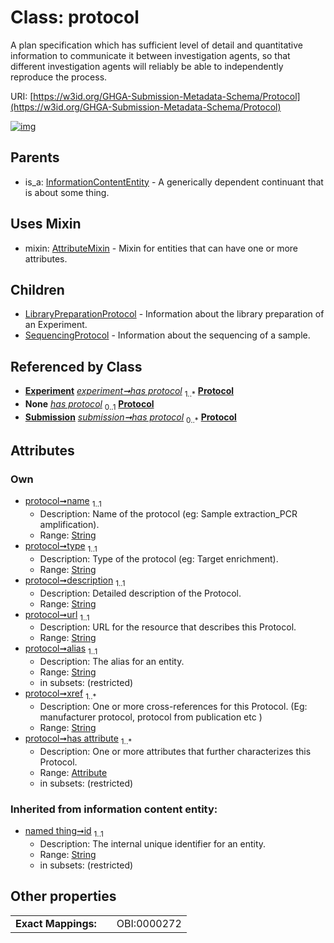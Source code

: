 
# Class: protocol


A plan specification which has sufficient level of detail and quantitative information to communicate it between investigation agents, so that different investigation agents will reliably be able to independently reproduce the process.

URI: [https://w3id.org/GHGA-Submission-Metadata-Schema/Protocol](https://w3id.org/GHGA-Submission-Metadata-Schema/Protocol)


[![img](https://yuml.me/diagram/nofunky;dir:TB/class/[Submission],[SequencingProtocol],[Attribute]<has%20attribute%201..*-++[Protocol&#124;name:string;type:string;description:string;url:string;alias:string;xref:string%20%2B;id(i):string],[Experiment]++-%20has%20protocol%201..*>[Protocol],[Experiment]-%20has%20protocol(i)%200..1>[Protocol],[Submission]-%20has%20protocol(i)%200..1>[Protocol],[Submission]++-%20has%20protocol%200..*>[Protocol],[Protocol]uses%20-.->[AttributeMixin],[Protocol]^-[SequencingProtocol],[Protocol]^-[LibraryPreparationProtocol],[InformationContentEntity]^-[Protocol],[LibraryPreparationProtocol],[InformationContentEntity],[Experiment],[AttributeMixin],[Attribute])](https://yuml.me/diagram/nofunky;dir:TB/class/[Submission],[SequencingProtocol],[Attribute]<has%20attribute%201..*-++[Protocol&#124;name:string;type:string;description:string;url:string;alias:string;xref:string%20%2B;id(i):string],[Experiment]++-%20has%20protocol%201..*>[Protocol],[Experiment]-%20has%20protocol(i)%200..1>[Protocol],[Submission]-%20has%20protocol(i)%200..1>[Protocol],[Submission]++-%20has%20protocol%200..*>[Protocol],[Protocol]uses%20-.->[AttributeMixin],[Protocol]^-[SequencingProtocol],[Protocol]^-[LibraryPreparationProtocol],[InformationContentEntity]^-[Protocol],[LibraryPreparationProtocol],[InformationContentEntity],[Experiment],[AttributeMixin],[Attribute])

## Parents

 *  is_a: [InformationContentEntity](InformationContentEntity.md) - A generically dependent continuant that is about some thing.

## Uses Mixin

 *  mixin: [AttributeMixin](AttributeMixin.md) - Mixin for entities that can have one or more attributes.

## Children

 * [LibraryPreparationProtocol](LibraryPreparationProtocol.md) - Information about the library preparation of an Experiment.
 * [SequencingProtocol](SequencingProtocol.md) - Information about the sequencing of a sample.

## Referenced by Class

 *  **[Experiment](Experiment.md)** *[experiment➞has protocol](experiment_has_protocol.md)*  <sub>1..\*</sub>  **[Protocol](Protocol.md)**
 *  **None** *[has protocol](has_protocol.md)*  <sub>0..1</sub>  **[Protocol](Protocol.md)**
 *  **[Submission](Submission.md)** *[submission➞has protocol](submission_has_protocol.md)*  <sub>0..\*</sub>  **[Protocol](Protocol.md)**

## Attributes


### Own

 * [protocol➞name](protocol_name.md)  <sub>1..1</sub>
     * Description: Name of the protocol (eg: Sample extraction_PCR amplification).
     * Range: [String](types/String.md)
 * [protocol➞type](protocol_type.md)  <sub>1..1</sub>
     * Description: Type of the protocol (eg: Target enrichment).
     * Range: [String](types/String.md)
 * [protocol➞description](protocol_description.md)  <sub>1..1</sub>
     * Description: Detailed description of the Protocol.
     * Range: [String](types/String.md)
 * [protocol➞url](protocol_url.md)  <sub>1..1</sub>
     * Description: URL for the resource that describes this Protocol.
     * Range: [String](types/String.md)
 * [protocol➞alias](protocol_alias.md)  <sub>1..1</sub>
     * Description: The alias for an entity.
     * Range: [String](types/String.md)
     * in subsets: (restricted)
 * [protocol➞xref](protocol_xref.md)  <sub>1..\*</sub>
     * Description: One or more cross-references for this Protocol.  (Eg: manufacturer protocol, protocol from publication etc )
     * Range: [String](types/String.md)
 * [protocol➞has attribute](protocol_has_attribute.md)  <sub>1..\*</sub>
     * Description: One or more attributes that further characterizes this Protocol.
     * Range: [Attribute](Attribute.md)
     * in subsets: (restricted)

### Inherited from information content entity:

 * [named thing➞id](named_thing_id.md)  <sub>1..1</sub>
     * Description: The internal unique identifier for an entity.
     * Range: [String](types/String.md)
     * in subsets: (restricted)

## Other properties

|  |  |  |
| --- | --- | --- |
| **Exact Mappings:** | | OBI:0000272 |

